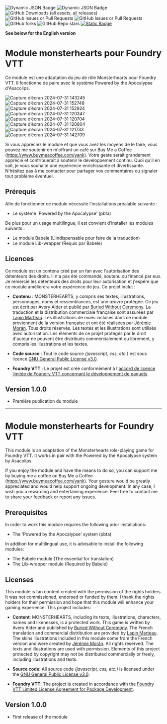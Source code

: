 ![Dynamic JSON Badge](https://img.shields.io/badge/dynamic/json?url=https%3A%2F%2Fraw.githubusercontent.com%2FYanKlInnomme%2FFoundryVTT-monsterhearts%2Fmaster%2Fmodule.json&query=%24.compatibility.verified&label=foundry%20vtt&color=%23ee9b3a) ![Dynamic JSON Badge](https://img.shields.io/badge/dynamic/json?url=https%3A%2F%2Fraw.githubusercontent.com%2FYanKlInnomme%2FFoundryVTT-monsterhearts%2Fmaster%2Fmodule.json&query=%24.version&label=version&color=%230f2f2b) ![GitHub Downloads (all assets, all releases)](https://img.shields.io/github/downloads/YanKlInnomme/FoundryVTT-monsterhearts/total) ![GitHub Issues or Pull Requests](https://img.shields.io/github/issues-raw/YanKlInnomme/FoundryVTT-monsterhearts) ![GitHub Issues or Pull Requests](https://img.shields.io/github/issues-closed-raw/YanKlInnomme/FoundryVTT-monsterhearts) ![GitHub forks](https://img.shields.io/github/forks/YanKlInnomme/FoundryVTT-monsterhearts) ![GitHub Repo stars](https://img.shields.io/github/stars/YanKlInnomme/FoundryVTT-monsterhearts) <a href="https://www.buymeacoffee.com/yank">![Static Badge](https://img.shields.io/badge/buy_me_a_coffee-FFDD00?logo=Buy%20Me%20A%20Coffee&logoColor=black)</a>

**See below for the English version**

# Module monsterhearts pour Foundry VTT

Ce module est une adaptation du jeu de rôle Monsterhearts pour Foundry VTT. Il fonctionne de paire avec le système Powered by the Apocalypse d'Asacolips.

![Capture d’écran 2024-07-31 143245](https://github.com/user-attachments/assets/eace3134-c277-41bf-93b6-34fee63393cf)
![Capture d’écran 2024-07-31 152748](https://github.com/user-attachments/assets/bdef720f-32d3-4e69-9df0-398557bd155e)
![Capture d’écran 2024-07-31 152924](https://github.com/user-attachments/assets/57247507-2fdc-4b5e-a287-050a583a100c)
![Capture d’écran 2024-07-31 120347](https://github.com/user-attachments/assets/cff5f459-922d-452f-bac2-6fceae361eee)
![Capture d’écran 2024-07-31 120704](https://github.com/user-attachments/assets/b12bae40-0fe2-4ec9-9e19-2a22fdba5145)
![Capture d’écran 2024-07-31 120804](https://github.com/user-attachments/assets/185813c1-5633-412d-a478-0bb49acb9d84)
![Capture d’écran 2024-07-31 121733](https://github.com/user-attachments/assets/e2b833e8-b5ca-4fe0-aa2c-6cda426a7824)
![Capture d’écran 2024-07-31 142709](https://github.com/user-attachments/assets/fdedeee1-f882-4e91-8b20-45d22c79d537)

Si vous appréciez le module et que vous avez les moyens de le faire, vous pouvez me soutenir en m'offrant un café sur Buy Me a Coffee (https://www.buymeacoffee.com/yank). Votre geste serait grandement apprécié et contribuerait à soutenir le développement continu. Quoi qu'il en soit, je vous souhaite une expérience enrichissante et divertissante. N'hésitez pas à me contacter pour partager vos commentaires ou signaler tout problème éventuel.

## Prérequis

Afin de fonctionner ce module nécessite l'installations préalable suivante :
 * Le système 'Powered by the Apocalypse' (pbta)

De plus pour un usage multilingue, il est convient d'installer les modules suivants :
 * Le module Babele (L'indispensable pour faire de la traduction)
 * Le module Lib-wrapper (Requis par Babele)

## Licences

Ce module est un contenu créé par un fan avec l'autorisation des détenteurs des droits. Il n'a pas été commandé, soutenu ou financé par eux. Je remercie les détenteurs des droits pour leur autorisation et j'espére que ce module améliorera votre expérience de jeu. Ce projet inclut :

- **Contenu** : MONSTERHEARTS, y compris ses textes, illustrations, personnages, noms et ressemblances, est une œuvre protégée. Ce jeu est écrit par Avery Alder et publié par [Buried Without Ceremony](https://buriedwithoutceremony.com/). La traduction et la distribution commerciale française sont assurées par [Lapin Marteau](https://www.lapinmarteau.com/). Les illustrations de mues incluses dans ce module proviennent de la version française et ont été réalisées par [Jérémie Morán](https://julian_artworks.artstation.com/). Tous droits réservés. Les textes et les illustrations sont utilisés avec autorisation. Les éléments de ce projet protégés par le droit d'auteur ne peuvent être distribués commercialement ou librement, y compris les illustrations et les textes.

- **Code source** : Tout le code source _(javascript, css, etc.)_ est sous licence [GNU General Public License v3.0](https://www.gnu.org/licenses/gpl-3.0.en.html).

- **Foundry VTT** : Le projet est créé conformément à l'[accord de licence limitée de Foundry VTT concernant le développement de paquets](https://foundryvtt.com/article/license/).

## Version 1.0.0
 * Première publication du module

---------------------------------------------------------------------

# Module monsterhearts for Foundry VTT

This module is an adaptation of the Monsterhearts role-playing game for Foundry VTT. It works in pair with the Powered by the Apocalypse system by Asacolips.

If you enjoy the module and have the means to do so, you can support me by buying me a coffee on Buy Me a Coffee (https://www.buymeacoffee.com/yank). Your gesture would be greatly appreciated and would help support ongoing development. In any case, I wish you a rewarding and entertaining experience. Feel free to contact me to share your feedback or report any issues.

## Prerequisites

In order to work this module requires the following prior installations:
 * The 'Powered by the Apocalypse' system (pbta)

In addition for multilingual use, it is advisable to install the following modules:
 * The Babele module (The essential for translation)
 * The Lib-wrapper module (Required by Babele)

## Licenses

This module is fan content created with the permission of the rights holders. It was not commissioned, endorsed or funded by them. I thank the rights holders for their permission and hope that this module will enhance your gaming experience. This project includes:

- **Content**: MONSTERHEARTS, including its texts, illustrations, characters, names and likenesses, is a protected work. This game is written by Avery Alder and published by [Buried Without Ceremony](https://buriedwithoutceremony.com/). The French translation and commercial distribution are provided by [Lapin Marteau](https://www.lapinmarteau.com/). The skins illustrations included in this module come from the French version and were created by [Jérémie Morán](https://julian_artworks.artstation.com/). All rights reserved. The texts and illustrations are used with permission. Elements of this project protected by copyright may not be distributed commercially or freely, including illustrations and texts.

- **Source code**: All source code _(javascript, css, etc.)_ is licensed under the [GNU General Public License v3.0](https://www.gnu.org/licenses/gpl-3.0.en.html).

- **Foundry VTT**: The project is created in accordance with the [Foundry VTT Limited License Agreement for Package Development](https://foundryvtt.com/article/license/).

## Version 1.0.0
 * First release of the module
